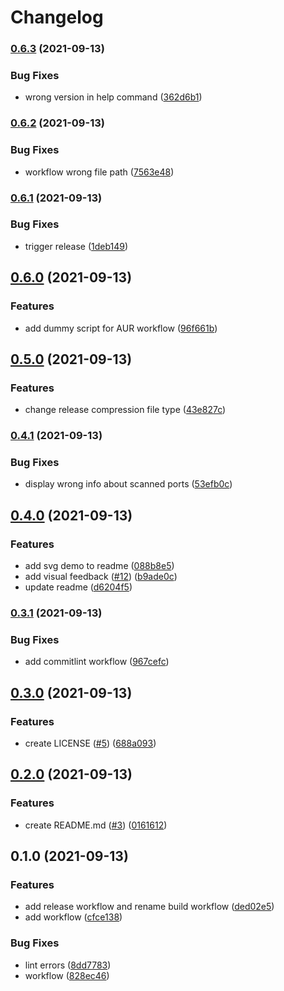 # Changelog

### [0.6.3](https://www.github.com/joshmuente/knockson/compare/v0.6.2...v0.6.3) (2021-09-13)


### Bug Fixes

* wrong version in help command ([362d6b1](https://www.github.com/joshmuente/knockson/commit/362d6b1c21215bfddb3160eeb2839db50f6be80f))

### [0.6.2](https://www.github.com/joshmuente/knockson/compare/v0.6.1...v0.6.2) (2021-09-13)


### Bug Fixes

* workflow wrong file path ([7563e48](https://www.github.com/joshmuente/knockson/commit/7563e487d5338d11187eb2ef4e2bae1dafe39a9c))

### [0.6.1](https://www.github.com/joshmuente/knockson/compare/v0.6.0...v0.6.1) (2021-09-13)


### Bug Fixes

* trigger release ([1deb149](https://www.github.com/joshmuente/knockson/commit/1deb14964f2afb545faf8a753d64622efd21ef9e))

## [0.6.0](https://www.github.com/joshmuente/knockson/compare/v0.5.0...v0.6.0) (2021-09-13)


### Features

* add dummy script for AUR workflow ([96f661b](https://www.github.com/joshmuente/knockson/commit/96f661b3f1ccb0e7eb35c201b688a79b321a36eb))

## [0.5.0](https://www.github.com/joshmuente/knockson/compare/v0.4.1...v0.5.0) (2021-09-13)


### Features

* change release compression file type ([43e827c](https://www.github.com/joshmuente/knockson/commit/43e827cf37152fb50d97a4a0869f286b3d13c37f))

### [0.4.1](https://www.github.com/joshmuente/knockson/compare/v0.4.0...v0.4.1) (2021-09-13)


### Bug Fixes

* display wrong info about scanned ports ([53efb0c](https://www.github.com/joshmuente/knockson/commit/53efb0cec286355d28cae3833d4555ade0cbaa53))

## [0.4.0](https://www.github.com/joshmuente/knockson/compare/v0.3.1...v0.4.0) (2021-09-13)


### Features

* add svg demo to readme ([088b8e5](https://www.github.com/joshmuente/knockson/commit/088b8e5d1573b35da2de1ddde3aefd52c0e97880))
* add visual feedback ([#12](https://www.github.com/joshmuente/knockson/issues/12)) ([b9ade0c](https://www.github.com/joshmuente/knockson/commit/b9ade0cdbc74f22f2372d8a6ee2d756bcfcda23e))
* update readme ([d6204f5](https://www.github.com/joshmuente/knockson/commit/d6204f590854657cac763192969033e110726b90))

### [0.3.1](https://www.github.com/joshmuente/knockson/compare/v0.3.0...v0.3.1) (2021-09-13)


### Bug Fixes

* add commitlint workflow ([967cefc](https://www.github.com/joshmuente/knockson/commit/967cefc629ba528c8ece4afba1d6aa523bf9b37f))

## [0.3.0](https://www.github.com/joshmuente/knockson/compare/v0.2.0...v0.3.0) (2021-09-13)


### Features

* create LICENSE ([#5](https://www.github.com/joshmuente/knockson/issues/5)) ([688a093](https://www.github.com/joshmuente/knockson/commit/688a093b0bedf82b0041355ed7a47c40cc4babbe))

## [0.2.0](https://www.github.com/joshmuente/knockson/compare/v0.1.0...v0.2.0) (2021-09-13)


### Features

* create README.md ([#3](https://www.github.com/joshmuente/knockson/issues/3)) ([0161612](https://www.github.com/joshmuente/knockson/commit/01616129c6bbe5bf86d30a349b3325d55f0e07b6))

## 0.1.0 (2021-09-13)


### Features

* add release workflow and rename build workflow ([ded02e5](https://www.github.com/joshmuente/knockson/commit/ded02e5e541a36a0b1f62424a8685b14b41787fa))
* add workflow ([cfce138](https://www.github.com/joshmuente/knockson/commit/cfce138337df98677a22c6289330b02791e2a9ca))


### Bug Fixes

* lint errors ([8dd7783](https://www.github.com/joshmuente/knockson/commit/8dd77834f6bb0b1640c4cbdd306221a4d00066a4))
* workflow ([828ec46](https://www.github.com/joshmuente/knockson/commit/828ec46c09f372566f90da0e00554736b9ab58d3))
